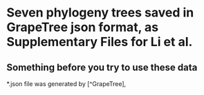 # Seven phylogeny trees saved in GrapeTree json format, as Supplementary Files for Li et al.
## Something before you try to use these data
*.json file was generated by [^GrapeTree],
